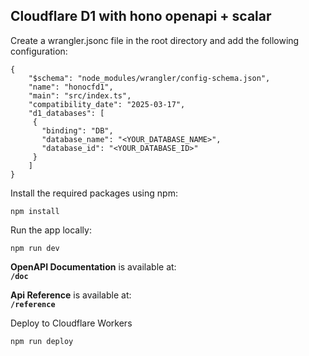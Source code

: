 ## Cloudflare D1 with hono openapi + scalar

Create a wrangler.jsonc file in the root directory and add the following configuration:

```
{
    "$schema": "node_modules/wrangler/config-schema.json",
    "name": "honocfd1",
    "main": "src/index.ts",
    "compatibility_date": "2025-03-17",
    "d1_databases": [
     {
       "binding": "DB",
       "database_name": "<YOUR_DATABASE_NAME>",
       "database_id": "<YOUR_DATABASE_ID>"
     }
    ]
}
```

Install the required packages using npm:

```
npm install
```

Run the app locally:

```
npm run dev

```

**OpenAPI Documentation** is available at:  
**`/doc`**

**Api Reference** is available at:  
**`/reference`**

Deploy to Cloudflare Workers

```
npm run deploy

```
